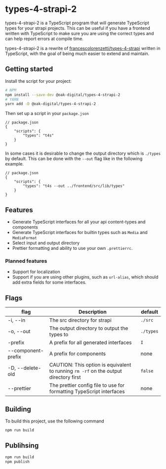 # types-4-strapi-2

types-4-strapi-2 is a TypeScript program that will generate TypeScript types for your strapi projects.
This can be useful if you have a frontend written with TypeScript to make sure you are using the correct types and can help report errors at compile time.

types-4-strapi-2 is a rewrite of [francescolorenzetti/types-4-strapi](https://github.com/francescolorenzetti/types-4-strapi) written in TypeScript, with the goal of being much easier to extend and maintain.

## Getting started

Install the script for your project:

```bash
# NPM
npm install --save-dev @oak-digital/types-4-strapi-2
# YARN
yarn add -D @oak-digital/types-4-strapi-2
```

Then set up a script in your `package.json`

```jsonc
// package.json
{
    "scripts": {
        "types": "t4s"
    }
}
```

In some cases it is desirable to change the output directory which is `./types` by default.
This can be done with the `--out` flag like in the following example.

```jsonc
// package.json
{
    "scripts": {
        "types": "t4s --out ../frontend/src/lib/types"
    }
}
```

## Features

* Generate TypeScript interfaces for all your api content-types and components
* Generate TypeScript interfaces for builtin types such as `Media` and `MediaFormat`
* Select input and output directory
* Prettier formatting and ability to use your own `.prettierrc`.

### Planned features

* Support for localization
* Support if you are using other plugins, such as `url-alias`, which should add extra fields for some interfaces.

## Flags

| **flag**                    | **Description**                                                                      | default   |
|-----------------------------|--------------------------------------------------------------------------------------|-----------|
| -i, --in <dir>              | The src directory for strapi                                                         | `./src`   |
| -o, --out <dir>             | The output directory to output the types to                                          | `./types` |
| -prefix                     | A prefix for all generated interfaces                                                | `I`       |
| --component-prefix <prefix> | A prefix for components                                                              | none      |
| -D, --delete-old            | CAUTION: This option is equivalent to running `rm -rf` on the output directory first | `false`   |
| --prettier <file>           | The prettier config file to use for formatting TypeScript interfaces                 | none      |

## Building

To build this project, use the following command

```bash
npm run build
```

## Publihsing

```bash
npm run build
npm publish
```
